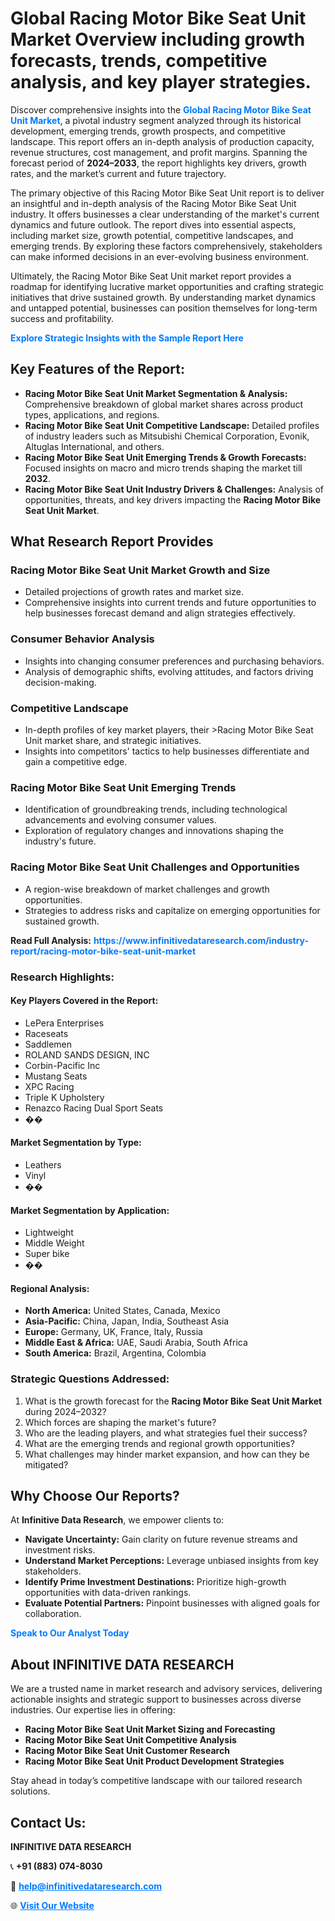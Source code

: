 <h1>Global Racing Motor Bike Seat Unit Market Overview including growth forecasts, trends, competitive analysis, and key player strategies.</h1>
<p>
Discover comprehensive insights into the 
<a href="https://www.infinitivedataresearch.com/industry-report/racing-motor-bike-seat-unit-market" rel="dofollow" style="color: #007BFF; text-decoration: none;"><strong>Global Racing Motor Bike Seat Unit Market</strong></a>, a pivotal industry segment analyzed through its historical development, emerging trends, growth prospects, and competitive landscape. This report offers an in-depth analysis of production capacity, revenue structures, cost management, and profit margins. Spanning the forecast period of <strong>2024–2033</strong>, the report highlights key drivers, growth rates, and the market’s current and future trajectory.
</p>
<p>
The primary objective of this Racing Motor Bike Seat Unit report is to deliver an insightful and in-depth analysis of the Racing Motor Bike Seat Unit industry. It offers businesses a clear understanding of the market's current dynamics and future outlook. The report dives into essential aspects, including market size, growth potential, competitive landscapes, and emerging trends. By exploring these factors comprehensively, stakeholders can make informed decisions in an ever-evolving business environment.
</p>
<p>
Ultimately, the Racing Motor Bike Seat Unit market report provides a roadmap for identifying lucrative market opportunities and crafting strategic initiatives that drive sustained growth. By understanding market dynamics and untapped potential, businesses can position themselves for long-term success and profitability.
</p>
<p>
<a href="https://www.infinitivedataresearch.com/request-sample/reportId=108997" style="color: #007BFF; text-decoration: none;"><strong>Explore Strategic Insights with the Sample Report Here</strong></a>
</p>

<h2>Key Features of the Report:</h2>
<ul>
<li><strong>Racing Motor Bike Seat Unit Market Segmentation & Analysis:</strong> Comprehensive breakdown of global market shares across product types, applications, and regions.</li>
<li><strong>Racing Motor Bike Seat Unit Competitive Landscape:</strong> Detailed profiles of industry leaders such as Mitsubishi Chemical Corporation, Evonik, Altuglas International, and others.</li>
<li><strong>Racing Motor Bike Seat Unit Emerging Trends & Growth Forecasts:</strong> Focused insights on macro and micro trends shaping the market till <strong>2032</strong>.</li>
<li><strong>Racing Motor Bike Seat Unit Industry Drivers & Challenges:</strong> Analysis of opportunities, threats, and key drivers impacting the <strong>Racing Motor Bike Seat Unit Market</strong>.</li>
</ul>

<h2>What Research Report Provides</h2>
<h3>Racing Motor Bike Seat Unit Market Growth and Size</h3>
<ul>
<li>Detailed projections of growth rates and market size.</li>
<li>Comprehensive insights into current trends and future opportunities to help businesses forecast demand and align strategies effectively.</li>
</ul>

<h3>Consumer Behavior Analysis</h3>
<ul>
<li>Insights into changing consumer preferences and purchasing behaviors.</li>
<li>Analysis of demographic shifts, evolving attitudes, and factors driving decision-making.</li>
</ul>

<h3>Competitive Landscape</h3>
<ul>
<li>In-depth profiles of key market players, their >Racing Motor Bike Seat Unit market share, and strategic initiatives.</li>
<li>Insights into competitors' tactics to help businesses differentiate and gain a competitive edge.</li>
</ul>

<h3>Racing Motor Bike Seat Unit Emerging Trends</h3>
<ul>
<li>Identification of groundbreaking trends, including technological advancements and evolving consumer values.</li>
<li>Exploration of regulatory changes and innovations shaping the industry's future.</li>
</ul>

<h3>Racing Motor Bike Seat Unit Challenges and Opportunities</h3>
<ul>
<li>A region-wise breakdown of market challenges and growth opportunities.</li>
<li>Strategies to address risks and capitalize on emerging opportunities for sustained growth.</li>
</ul>
<p><strong>Read Full Analysis:</strong> <a href="https://www.infinitivedataresearch.com/industry-report/racing-motor-bike-seat-unit-market" rel="dofollow" style="color: #007BFF; text-decoration: none;"><strong>https://www.infinitivedataresearch.com/industry-report/racing-motor-bike-seat-unit-market</strong></a></p>
<h3>Research Highlights:</h3>
<h4>Key Players Covered in the Report:</h4>
<ul><li>LePera Enterprises</li><li>Raceseats</li><li>Saddlemen</li><li>ROLAND SANDS DESIGN, INC</li><li>Corbin-Pacific Inc</li><li>Mustang Seats</li><li>XPC Racing</li><li>Triple K Upholstery</li><li>Renazco Racing Dual Sport Seats</li><li>��</li></ul>
<h4>Market Segmentation by Type:</h4>
<ul><li>Leathers</li><li>Vinyl</li><li>��</li></ul>
<h4>Market Segmentation by Application:</h4>
<ul><li>Lightweight</li><li>Middle Weight</li><li>Super bike</li><li>��</li></ul>

<h4>Regional Analysis:</h4>
<ul>
<li><strong>North America:</strong> United States, Canada, Mexico</li>
<li><strong>Asia-Pacific:</strong> China, Japan, India, Southeast Asia</li>
<li><strong>Europe:</strong> Germany, UK, France, Italy, Russia</li>
<li><strong>Middle East & Africa:</strong> UAE, Saudi Arabia, South Africa</li>
<li><strong>South America:</strong> Brazil, Argentina, Colombia</li>
</ul>

<h3>Strategic Questions Addressed:</h3>
<ol>
<li>What is the growth forecast for the <strong>Racing Motor Bike Seat Unit Market</strong> during 2024–2032?</li>
<li>Which forces are shaping the market's future?</li>
<li>Who are the leading players, and what strategies fuel their success?</li>
<li>What are the emerging trends and regional growth opportunities?</li>
<li>What challenges may hinder market expansion, and how can they be mitigated?</li>
</ol>

<h2>Why Choose Our Reports?</h2>
<p>At <strong>Infinitive Data Research</strong>, we empower clients to:</p>
<ul>
<li><strong>Navigate Uncertainty:</strong> Gain clarity on future revenue streams and investment risks.</li>
<li><strong>Understand Market Perceptions:</strong> Leverage unbiased insights from key stakeholders.</li>
<li><strong>Identify Prime Investment Destinations:</strong> Prioritize high-growth opportunities with data-driven rankings.</li>
<li><strong>Evaluate Potential Partners:</strong> Pinpoint businesses with aligned goals for collaboration.</li>
</ul>
<p><a href="https://www.infinitivedataresearch.com/industry-report/racing-motor-bike-seat-unit-market" rel="dofollow" style="color: #007BFF; text-decoration: none;"><strong>Speak to Our Analyst Today</strong></a></p>

<h2>About INFINITIVE DATA RESEARCH</h2>
<p>We are a trusted name in market research and advisory services, delivering actionable insights and strategic support to businesses across diverse industries. Our expertise lies in offering:</p>
<ul>
<li><strong>Racing Motor Bike Seat Unit Market Sizing and Forecasting</strong></li>
<li><strong>Racing Motor Bike Seat Unit Competitive Analysis</strong></li>
<li><strong>Racing Motor Bike Seat Unit Customer Research</strong></li>
<li><strong>Racing Motor Bike Seat Unit Product Development Strategies</strong></li>
</ul>
<p>Stay ahead in today’s competitive landscape with our tailored research solutions.</p>

<h2>Contact Us:</h2>
<p><strong>INFINITIVE DATA RESEARCH</strong></p>
<p>📞 <strong>+91 (883) 074-8030</strong></p>
<p>📧 <strong><a href="mailto:help@infinitivedataresearch.com" style="color: #007BFF;">help@infinitivedataresearch.com</a></strong></p>
<p>🌐 <strong><a href="https://www.infinitivedataresearch.com" rel="dofollow" style="color: #007BFF;">Visit Our Website</a></strong></p>